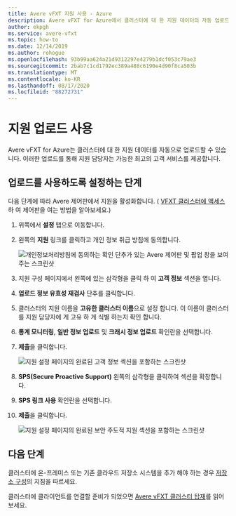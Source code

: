 ```yaml
---
title: Avere vFXT 지원 사용 - Azure
description: Avere vFXT for Azure에서 클러스터에 대 한 지원 데이터의 자동 업로드를 사용 하도록 설정 하 여 고객 서비스 제공을 지원 하도록 설정 하는 방법을 알아봅니다.
author: ekpgh
ms.service: avere-vfxt
ms.topic: how-to
ms.date: 12/14/2019
ms.author: rohogue
ms.openlocfilehash: 93b99aa624a21d9312297e4279b1dcf053c79ae3
ms.sourcegitcommit: 2bab7c1cd1792ec389a488c6190e4d90f8ca503b
ms.translationtype: MT
ms.contentlocale: ko-KR
ms.lasthandoff: 08/17/2020
ms.locfileid: "88272731"
---
```

# <a name="enable-support-uploads"></a>지원 업로드 사용

Avere vFXT for Azure는 클러스터에 대 한 지원 데이터를 자동으로 업로드할 수 있습니다. 이러한 업로드를 통해 지원 담당자는 가능한 최고의 고객 서비스를 제공합니다.

## <a name="steps-to-enable-uploads"></a>업로드를 사용하도록 설정하는 단계

다음 단계에 따라 Avere 제어판에서 지원을 활성화합니다. ( [VFXT 클러스터에 액세스](avere-vfxt-cluster-gui.md) 하 여 제어판을 여는 방법을 알아보세요.)

1. 위쪽에서 **설정** 탭으로 이동합니다.
1. 왼쪽의 **지원** 링크를 클릭하고 개인 정보 취급 방침에 동의합니다.

   ![개인정보처리방침에 동의하는 확인 단추가 있는 Avere 제어판 및 팝업 창을 보여주는 스크린샷](media/avere-vfxt-privacy-policy.png)

1. 지원 구성 페이지에서 왼쪽에 있는 삼각형을 클릭 하 여 **고객 정보** 섹션을 엽니다.
1. **업로드 정보 유효성 재검사** 단추를 클릭합니다.
1. 클러스터의 지원 이름을 **고유한 클러스터 이름**으로 설정 합니다. 이 이름이 클러스터를 지원 담당자에 게 고유 하 게 식별 하는지 확인 합니다.
1. **통계 모니터링**, **일반 정보 업로드** 및 **크래시 정보 업로드** 확인란을 선택합니다.
1. **제출**을 클릭합니다.

   ![지원 설정 페이지의 완료된 고객 정보 섹션을 포함하는 스크린샷](media/avere-vfxt-support-info.png)

1. **SPS(Secure Proactive Support)** 왼쪽의 삼각형을 클릭하여 섹션을 확장합니다.
1. **SPS 링크 사용** 확인란을 선택합니다.
1. **제출**을 클릭합니다.

   ![지원 설정 페이지의 완료된 보안 주도적 지원 섹션을 포함하는 스크린샷](media/avere-vfxt-support-sps.png)

## <a name="next-steps"></a>다음 단계

클러스터에 온-프레미스 또는 기존 클라우드 저장소 시스템을 추가 해야 하는 경우 [저장소 구성](avere-vfxt-add-storage.md)의 지침을 따르세요.

클러스터에 클라이언트를 연결할 준비가 되었으면 [Avere vFXT 클러스터 탑재](avere-vfxt-mount-clients.md)를 읽어보세요.
